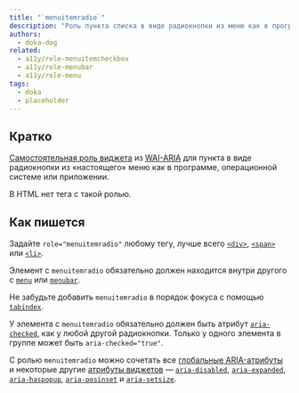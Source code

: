 ```yaml
---
title: "`menuitemradio`"
description: "Роль пункта списка в виде радиокнопки из меню как в программе, операционной системе или приложении."
authors:
  - doka-dog
related:
  - a11y/role-menuitemcheckbox
  - a11y/role-menubar
  - a11y/role-menu
tags:
  - doka
  - placeholder
---
```


## Кратко

[Самостоятельная роль виджета](/a11y/aria-roles/#roli-vidzhetov) из [WAI-ARIA](/a11y/aria-intro/#specifikaciya) для пункта в виде радиокнопки из «настоящего» меню как в программе, операционной системе или приложении.

В HTML нет тега с такой ролью.

## Как пишется

Задайте `role="menuitemradio"` любому тегу, лучше всего [`<div>`](/html/div/), [`<span>`](/html/span/) или [`<li>`](/html/li/).

Элемент с `menuitemradio` обязательно должен находится внутри другого с [`menu`](/a11y/role-menu/) или [`menubar`](/a11y/role-menubar/).

Не забудьте добавить `menuitemradio` в порядок фокуса с помощью [`tabindex`](/html/global-attrs/#tabindex).

У элемента с `menuitemradio` обязательно должен быть атрибут [`aria-checked`](/a11y/aria-checked/), как у любой другой радиокнопки. Только у одного элемента в группе может быть `aria-checked="true"`.

С ролью `menuitemradio` можно сочетать все [глобальные ARIA-атрибуты](/a11y/aria-attrs/#globalnye-atributy) и некоторые другие [атрибуты виджетов](/a11y/aria-attrs/#atributy-vidzhetov) — [`aria-disabled`](/a11y/aria-disabled/), [`aria-expanded`](/a11y/aria-expanded/), [`aria-haspopup`](/a11y/aria-haspopup/), [`aria-posinset`](/a11y/aria-posinset/) и [`aria-setsize`](/a11y/aria-setsize/).

